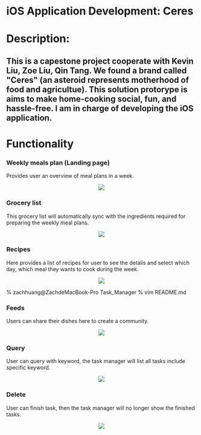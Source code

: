 # iOS Application Development: Ceres

# Description:
## This is a capestone project cooperate with Kevin Liu, Zoe Liu, Qin Tang. We found a brand called "Ceres" (an asteroid represents motherhood of food and agricultue). This solution protorype is aims to make home-cooking social, fun, and hassle-free. I am in charge of developing the iOS application.

# Functionality

### Weekly meals plan (Landing page)
Provides user an overview of meal plans in a week.
<p align = 'center'>
<img src = 'https://github.com/zachhuang4026/Task_Manager/blob/1ebc2b0b963bd10128eabe58007ee600014cf729/demo_add.gif'>
</p>


### Grocery list
This grocery list will automatically sync with the ingredients required for preparing the weekly meal plans.
<p align = 'center'>
<img src = 'https://github.com/zachhuang4026/Task_Manager/blob/1ebc2b0b963bd10128eabe58007ee600014cf729/demo_query.gif'>
</p>

### Recipes
Here provides a list of recipes for user to see the details and select which day, which meal they wants to cook during the week.
<p align = 'center'>
<img src = 'https://github.com/zachhuang4026/Task_Manager/blob/6c9add8c9cc3cbc8729a355e28070f2810f420a7/demo_done.gif'>
</p>%                                                                           zachhuang@ZachdeMacBook-Pro Task_Manager % vim README.md 

### Feeds
Users can share their dishes here to create a community.
<p align = 'center'>
<img src = 'https://github.com/zachhuang4026/Task_Manager/blob/1ebc2b0b963bd10128eabe58007ee600014cf729/demo_add.gif'>
</p>


### Query
User can query with keyword, the task manager will list all tasks include specific keyword.
<p align = 'center'>
<img src = 'https://github.com/zachhuang4026/Task_Manager/blob/1ebc2b0b963bd10128eabe58007ee600014cf729/demo_query.gif'>
</p>

### Delete
User can finish task, then the task manager will no longer show the finished tasks.
<p align = 'center'>
<img src = 'https://github.com/zachhuang4026/Task_Manager/blob/6c9add8c9cc3cbc8729a355e28070f2810f420a7/demo_done.gif'>
</p>
